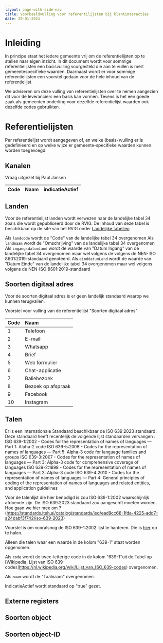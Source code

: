 ```yaml
---
layout: page-with-side-nav
title: Voorbeeldvulling voor referentilijsten bij klantinteracties
date: 29-01-2024
---
```


# Inleiding

In principe staat het iedere gemeente vrij om de referentielijsten op te stellen naar eigen inzicht. 
In dit document wordt voor sommige referentielijsten een basisvulling voorgesteld die aan te vullen is mert gemeentespecifieke waarden. 
Daarnaast wordt er voor sommige referentielijsten een voorstel gedaan voor de hele inhoud van de referentielijst. 

We adviseren om deze vulling van referentielijsten over te nemen aangezien dit voor de leveranciers een basis kan vormen. 
Tevens is het een goede zaak als gemeenten onderling voor dezelfde referentielijst waarden ook dezelfde codes gebruikten.

# Referentielijsten

Per referentielijst wordt aangegeven of, en welke (basis-)vulling er is gedefinieerd en op welke wijze er gemeente-specifieke waarden kunnen worden toegevoegd. 

## Kanalen

Vraag uitgezet bij Paul Jansen 


| Code | Naam | indicatieActief |
| :----------- | :----------- | :----------- |

## Landen

Voor de referentielijst landen wordt verwezen naar de landelijke tabel 34 zoals die wordt gepubliceerd door de RVIG. 
De inhoud van deze tabel is beschikbaar op de site van het RVIG onder [Landelijke tabellen](https://publicaties.rvig.nl/Landelijke_tabellen/) 

Als `landcode` wordt de "Code" van de landelijke tabel 34 overgenomen
Als `landnaam` wordt de "Omschrijving" van de landelijke tabel 34 overgenomen 
Als `ingangsdatumLand` wordt de waarde van "Datum Ingang" van de landelijke tabel 34 overgenomen maar wel volgens de volgens de NEN-ISO 8601:2019-standaard genoteerd.
Als `einddatumLand` wordt de waarde van "Datum Einde" van de landelijke tabel 34 overgenomen maar wel volgens volgens de NEN-ISO 8601:2019-standaard

## Soorten digitaal adres

Voor de soorten digitaal adres is er geen landelijk standaard waarop we kunnen terugvallen. 

Voorstel voor vulling van de referentielijst "Soorten digitaal adres" 

| Code | Naam | 
| :----------- | :----------- |
| 1  | Telefoon | 
| 2  | E-mail |
| 3  | Whatsapp |
| 4  | Brief | 
| 5  | Web formulier | 
| 6  | Chat-applicatie | 
| 7  | Baliebezoek | 
| 8  | Bezoek op afspraak |
| 9  | Facebook | 
| 10 | Instagram | 


## Talen

Er is een internationale Standaard beschikbaar de ISO 639:2023 standaard. Deze standaard heeft recentelijk de volgende lijst standaarden vervangen : 
ISO 639-1:2002 - Codes for the representation of names of languages — Part 1: Alpha-2 code
ISO 639-5:2008 - Codes for the representation of names of languages — Part 5: Alpha-3 code for language families and groups
ISO 639-3:2007 - Codes for the representation of names of languages — Part 3: Alpha-3 code for comprehensive coverage of languages
ISO 639-2:1998 - Codes for the representation of names of languages — Part 2: Alpha-3 code
ISO 639-4:2010 - Codes for the representation of names of languages — Part 4: General principles of coding of the representation of names of languages and related entities, and application guidelines

Voor de talenlijst die hier benodigd is zou ISO 639-1:2002 waarschijnlijk afdoende zijn. 
De ISO 639:2023 standaard zou aangeschft moeten worden. Hoe gaan we hier mee om ? (https://standards.iteh.ai/catalog/standards/iso/ead9cc68-1fda-4225-add7-a24dabf3f742/iso-639-2023)

Voorstel is om vooralsnog de ISO 639-1:2002 lijst te hanteren. Die is [hier](https://nl.wikipedia.org/wiki/Lijst_van_ISO_639-codes) op te halen. 

Alleen die talen waar een waarde in de kolom "639-1" staat worden opgenomen. 

Als `code` wordt de twee-letterige code in de kolom "639-1"uit de Tabel op [Wikipedia, Lijst van ISO 639-codes]https://nl.wikipedia.org/wiki/Lijst_van_ISO_639-codes) overgenomen.


Als `naam` wordt de "Taalnaam" overgenomen.

IndicatieActief wordt standaard op "true" gezet.

## Externe registers







## Soorten object



## Soorten object-ID